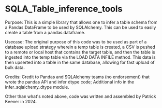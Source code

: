 # SQLA_Table_inference_tools
Purpose:
This is a simple library that allows one to infer a table schema from a Pandas DataFrame to be used by SQLAlchemy.
This can be used to easily create a table from a pandas dataframe.

Usecase:
The original purpose of this code was to be used as part of a database upload strategy wherein a temp table is created,
a CSV is pushed to a remote or local host that contains the target table, and then the table is ingested into the temp
table via the LOAD DATA INFILE method. This data is then upserted into a table in the same database, allowing for
fast upload of bulk data.

Credits:
Credit to Pandas and SQLAlchemy teams (no endorsement) that wrote the pandas API and infer dtype code;
Additional info in the infer_sqlalchemy_dtype module.

Other than what's noted above, code was written and assembled by Patrick Keener in 2024.
